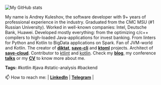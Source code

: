 ![My GitHub stats](https://github-readme-stats.vercel.app/api?username=akuleshov7&theme=default)

My name is Andrey Kuleshov, the software developer with 9+ years of professional
experience in the industry. Graduated from the CMC MSU (#1 Russian University).
Worked in well-known companies: Intel, Deutsche Bank, Huawei.
Developed mostly everything: from the optimizing c/c++ compilers to high-loaded
Java-applications for invest banking. From linters for Python and Kotlin to BigData applications on Spark.
Fan of JVM-world and Kotlin. The creator of [**diktat**](https://github.com/saveourtool/diktat), [**save-cli**](https://github.com/saveourtool/save-cli) and [**ktoml**](https://github.com/akuleshov7/ktoml) projects. Architect of [**save-cloud**](https://github.com/saveourtool/save-cloud). Contributor to [ktlint](https://github.com/pinterest/ktlint) and [kotlin](https://github.com/JetBrains/kotlin). Check my [**blog**](http://akuleshov7.com/), my conference [**talks**](https://github.com/akuleshov7/my-conference-presentations) or my [**CV**](https://github.com/akuleshov7/CV/blob/master/AndreyKuleshovCV.pdf) to know more about me.

**Tags:** #kotlin #java #static-analysis #backend

📫 How to reach me: | [**LinkedIn**](https://www.linkedin.com/in/andrey-kuleshov-15707111b) | [**Telegram**]( https://t.me/akuleshov7) |
